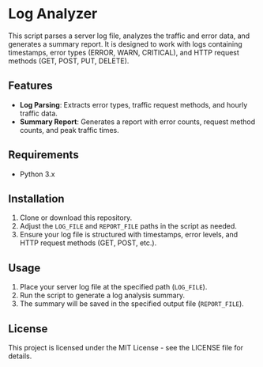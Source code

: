 # Log Analyzer

This script parses a server log file, analyzes the traffic and error data, and generates a summary report. It is designed to work with logs containing timestamps, error types (ERROR, WARN, CRITICAL), and HTTP request methods (GET, POST, PUT, DELETE).

## Features
- **Log Parsing**: Extracts error types, traffic request methods, and hourly traffic data.
- **Summary Report**: Generates a report with error counts, request method counts, and peak traffic times.

## Requirements
- Python 3.x

## Installation
1. Clone or download this repository.
2. Adjust the `LOG_FILE` and `REPORT_FILE` paths in the script as needed.
3. Ensure your log file is structured with timestamps, error levels, and HTTP request methods (GET, POST, etc.).

## Usage
1. Place your server log file at the specified path (`LOG_FILE`).
2. Run the script to generate a log analysis summary.
3. The summary will be saved in the specified output file (`REPORT_FILE`).

## License
This project is licensed under the MIT License - see the LICENSE file for details.
